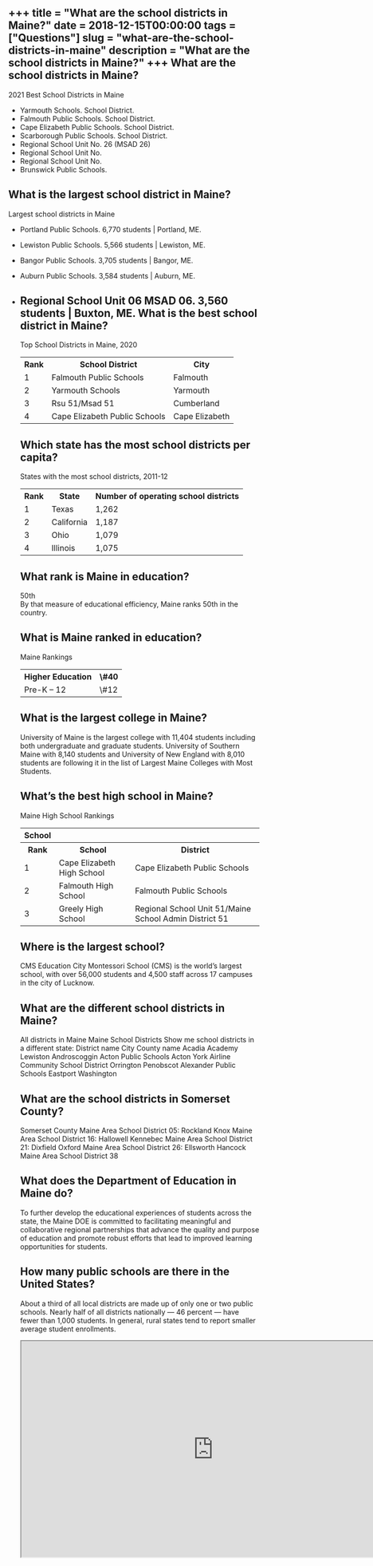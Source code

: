+++
title = "What are the school districts in Maine?"
date = 2018-12-15T00:00:00
tags = ["Questions"]
slug = "what-are-the-school-districts-in-maine"
description = "What are the school districts in Maine?"
+++
What are the school districts in Maine?
---------------------------------------

2021 Best School Districts in Maine

- Yarmouth Schools. School District.
- Falmouth Public Schools. School District.
- Cape Elizabeth Public Schools. School District.
- Scarborough Public Schools. School District.
- Regional School Unit No. 26 (MSAD 26)
- Regional School Unit No.
- Regional School Unit No.
- Brunswick Public Schools.

What is the largest school district in Maine?
---------------------------------------------

Largest school districts in Maine

- Portland Public Schools. 6,770 students | Portland, ME.
- Lewiston Public Schools. 5,566 students | Lewiston, ME.
- Bangor Public Schools. 3,705 students | Bangor, ME.
- Auburn Public Schools. 3,584 students | Auburn, ME.
- Regional School Unit 06 MSAD 06. 3,560 students | Buxton, ME. What is the best school district in Maine?
    ------------------------------------------
    
    Top School Districts in Maine, 2020
    
    <table><tr><th>Rank</th><th>School District</th><th>City</th></tr><tr><td>1</td><td>Falmouth Public Schools</td><td>Falmouth</td></tr><tr><td>2</td><td>Yarmouth Schools</td><td>Yarmouth</td></tr><tr><td>3</td><td>Rsu 51/Msad 51</td><td>Cumberland</td></tr><tr><td>4</td><td>Cape Elizabeth Public Schools</td><td>Cape Elizabeth</td></tr></table>
    
    Which state has the most school districts per capita?
    -----------------------------------------------------
    
    States with the most school districts, 2011-12
    
    <table><tr><th>Rank</th><th>State</th><th>Number of operating school districts</th></tr><tr><td>1</td><td>Texas</td><td>1,262</td></tr><tr><td>2</td><td>California</td><td>1,187</td></tr><tr><td>3</td><td>Ohio</td><td>1,079</td></tr><tr><td>4</td><td>Illinois</td><td>1,075</td></tr></table>
    
    What rank is Maine in education?
    --------------------------------
    
    50th  
    By that measure of educational efficiency, Maine ranks 50th in the country.
    
    What is Maine ranked in education?
    ----------------------------------
    
    Maine Rankings
    
    <table><tr><th>Higher Education</th><th>\#40</th></tr><tr><td>Pre-K – 12</td><td>\#12</td></tr></table>
    
    What is the largest college in Maine?
    -------------------------------------
    
    University of Maine is the largest college with 11,404 students including both undergraduate and graduate students. University of Southern Maine with 8,140 students and University of New England with 8,010 students are following it in the list of Largest Maine Colleges with Most Students.
    
    What’s the best high school in Maine?
    -------------------------------------
    
    Maine High School Rankings
    
    <table><tr><th>School</th></tr><tr><th>Rank</th><th>School</th><th>District</th></tr><tr><td>1</td><td>Cape Elizabeth High School</td><td>Cape Elizabeth Public Schools</td></tr><tr><td>2</td><td>Falmouth High School</td><td>Falmouth Public Schools</td></tr><tr><td>3</td><td>Greely High School</td><td>Regional School Unit 51/Maine School Admin District 51</td></tr></table>
    
    Where is the largest school?
    ----------------------------
    
    CMS Education City Montessori School (CMS) is the world’s largest school, with over 56,000 students and 4,500 staff across 17 campuses in the city of Lucknow.
    
    What are the different school districts in Maine?
    -------------------------------------------------
    
    All districts in Maine Maine School Districts Show me school districts in a different state: District name City County name Acadia Academy Lewiston Androscoggin Acton Public Schools Acton York Airline Community School District Orrington Penobscot Alexander Public Schools Eastport Washington
    
    What are the school districts in Somerset County?
    -------------------------------------------------
    
    Somerset County Maine Area School District 05: Rockland Knox Maine Area School District 16: Hallowell Kennebec Maine Area School District 21: Dixfield Oxford Maine Area School District 26: Ellsworth Hancock Maine Area School District 38
    
    What does the Department of Education in Maine do?
    --------------------------------------------------
    
    To further develop the educational experiences of students across the state, the Maine DOE is committed to facilitating meaningful and collaborative regional partnerships that advance the quality and purpose of education and promote robust efforts that lead to improved learning opportunities for students.
    
    How many public schools are there in the United States?
    -------------------------------------------------------
    
    About a third of all local districts are made up of only one or two public schools. Nearly half of all districts nationally — 46 percent — have fewer than 1,000 students. In general, rural states tend to report smaller average student enrollments.
    
    <iframe allow="accelerometer; autoplay; clipboard-write; encrypted-media; gyroscope; picture-in-picture" allowfullscreen="" class="__youtube_prefs__  epyt-is-override  no-lazyload" data-no-lazy="1" data-origheight="433" data-origwidth="770" data-skipgform_ajax_framebjll="" height="433" id="_ytid_49319" loading="lazy" src="https://www.youtube.com/embed/9ZSg-RefrzE?enablejsapi=1&autoplay=0&cc_load_policy=0&cc_lang_pref=&iv_load_policy=1&loop=0&modestbranding=0&rel=1&fs=1&playsinline=0&autohide=2&theme=dark&color=red&controls=1&" title="YouTube player" width="770"></iframe>
